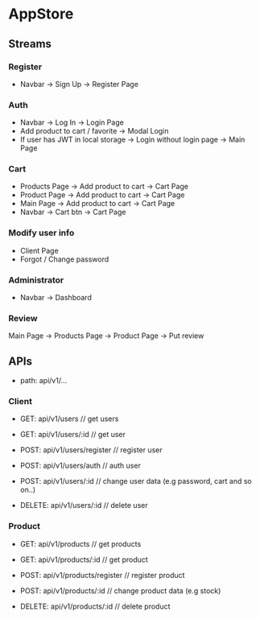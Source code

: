 # AppStore

## Streams

### Register
- Navbar -> Sign Up -> Register Page

### Auth
- Navbar -> Log In -> Login Page
- Add product to cart / favorite -> Modal Login
- If user has JWT in local storage -> Login without login page -> Main Page

### Cart
- Products Page -> Add product to cart -> Cart Page
- Product Page -> Add product to cart -> Cart Page
- Main Page -> Add product to cart -> Cart Page
- Navbar -> Cart btn -> Cart Page

### Modify user info
- Client Page
- Forgot / Change password

### Administrator
- Navbar -> Dashboard

### Review
Main Page -> Products Page -> Product Page -> Put review

## APIs

- path: api/v1/...

### Client

- GET: api/v1/users             // get users

- GET: api/v1/users/:id         // get user

- POST: api/v1/users/register   // register user

- POST: api/v1/users/auth       // auth user

- POST: api/v1/users/:id        // change user data (e.g password, cart and so on..)

- DELETE: api/v1/users/:id      // delete user

### Product

- GET: api/v1/products             // get products

- GET: api/v1/products/:id         // get product

- POST: api/v1/products/register   // register product

- POST: api/v1/products/:id        // change product data (e.g stock)

- DELETE: api/v1/products/:id      // delete product

